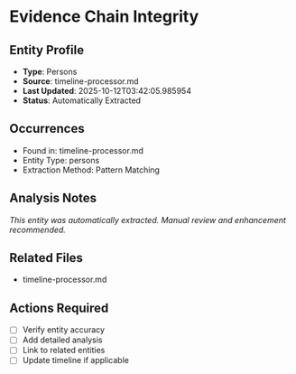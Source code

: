 # Evidence Chain Integrity

## Entity Profile
- **Type**: Persons
- **Source**: timeline-processor.md
- **Last Updated**: 2025-10-12T03:42:05.985954
- **Status**: Automatically Extracted

## Occurrences
- Found in: timeline-processor.md
- Entity Type: persons
- Extraction Method: Pattern Matching

## Analysis Notes
*This entity was automatically extracted. Manual review and enhancement recommended.*

## Related Files
- timeline-processor.md

## Actions Required
- [ ] Verify entity accuracy
- [ ] Add detailed analysis
- [ ] Link to related entities
- [ ] Update timeline if applicable
